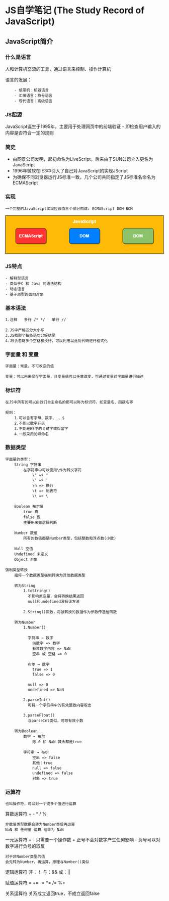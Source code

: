 # JS自学笔记 (The Study Record of JavaScript)

## JavaScript简介

### 什么是语言
   人和计算机交流的工具，通过语言来控制、操作计算机

   语言的发展：

        - 纸带机：机器语言
        - 汇编语言：符号语言
        - 现代语言：高级语言

### JS起源

JavaScript诞生于1995年，主要用于处理网页中的前端验证 - 即检查用户输入的内容是否符合一定的规则

### 简史
+ 由网景公司发明，起初命名为LiveScript，后来由于SUN公司介入更名为JavaScript
+ 1996年微软在IE3中引入了自己对JavaScript的实现JScript
+ 为确保不同浏览器运行JS标准一致，几个公司共同指定了JS标准名命名为ECMAScript

### 实现
    一个完整的JavaScript实现应该由三个部分构成: ECMAScript DOM BOM
![JavaScript](./assets/JavaScript.png)

### JS特点
    - 解释型语言
    - 类似于C 和 Java 的语法结构
    - 动态语言
    - 基于原型的面向对象


### 基本语法
    1.注释   多行 /* */   单行 //

    2.JS中严格区分大小写
    3.JS找那个每条语句分好结尾
    4.JS会忽略多个空格和换行，可以利用以此对代码进行格式化

### 字面量 和 变量
    字面量：常量，不可改变的值

    变量：可以用来保存字面量，且变量值可以任意改变，可通过变量对字面量进行描述

### 标识符
    在JS中所有的可以由我们自主命名的都可以称为标识符，如变量名、函数名等

    规则：
        1.可以含有字母、数字、_、$ 
        2.不能以数字开头
        3.不能是ES中的关键字或保留字
        4.一般采用驼峰命名

### 数据类型
    字面量的类型：
        String 字符串
            在字符串中可以使用\作为转义字符
                \" => "
                \' => '
                \n => 换行
                \t => 制表符
                \\ => \

        Boolean 布尔值
            true 真
            false 假
            主要用来做逻辑判断

        Number 数值
            所有的数值都是Number类型，包括整数和浮点数(小数)

        Null 空值
        Undefined 未定义
        Object 对象

    强制类型转换
        指将一个数据类型强制转换为其他数据类型
        
        转为String 
            1.toString()
              不影响原变量，会将转换结果返回
              null和undefined没有该方法

            2.String()函数，将被转换的数据作为参数传递给函数

        转为Number
            1.Number()

              字符串 → 数字
                纯数字 => 数字
                有非数字内容 => NaN
                空串 或 空格 => 0

              布尔 → 数字
                true => 1
                false => 0

              null => 0
              undefined => NaN
            
            2.parseInt()
              可将一个字符串中的有效整数内容取出
            
            3.parseFloat()
              与parseInt类似，可取有效小数

        转为Boolean
            数字 → 布尔
                除 0 和 NaN 其余都是true

            字符串 → 布尔
                空串 => false
                其他：true
                null => false
                undefined => false
                对象 => true

### 运算符
    也叫操作符，可以对一个或多个值进行运算

算数运算符  + - * / %

    非数值类型数据会转为Number类后再运算
    NaN 和 任何值 运算 结果为 NaN

一元运算符 + -
    只需要一个操作数
    + 正号不会对数字产生任何影响
    - 负号可以对数字进行负号的取反

    对于非Number类型的值
    会先转为Number，再运算，原理与Number()类似

逻辑运算符 
    非：！
    与：&& 
    或：||

赋值运算符
    = 
    +=
    -=
    *=
    /=
    %=

关系运算符
    关系成立返回true，不成立返回false
